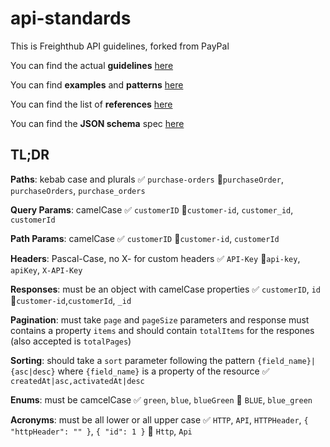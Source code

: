 # api-standards

This is Freighthub API guidelines, forked from PayPal

You can find the actual **guidelines** [here](https://github.com/freight-hub/api-standards/blob/master/api-style-guide.md)

You can find **examples** and **patterns** [here](https://github.com/freight-hub/api-standards/blob/master/patterns.md)

You can find the list of **references** [here](https://github.com/freight-hub/api-standards/blob/master/references.md)

You can find the **JSON schema** spec [here](https://github.com/freight-hub/api-standards/tree/master/v1/schema/json/draft-04)

## TL;DR

**Paths**: kebab case and plurals ✅ `purchase-orders` 🚫`purchaseOrder`, `purchaseOrders`, `purchase_orders`

**Query Params**: camelCase ✅ `customerID` 🚫`customer-id`, `customer_id`, `customerId`

**Path Params**: camelCase ✅ `customerID` 🚫`customer-id`, `customerId`

**Headers**: Pascal-Case, no X- for custom headers ✅ `API-Key` 🚫`api-key`, `apiKey`, `X-API-Key`

**Responses**: must be an object with camelCase properties ✅ `customerID`, `id` 🚫`customer-id`,`customerId`, `_id`

**Pagination**: must take `page` and `pageSize` parameters and response must contains a property `items` and should contain `totalItems` for the respones (also accepted is `totalPages`)

**Sorting**: should take a `sort` parameter following the pattern `{field_name}|{asc|desc}` where `{field_name}` is a property of the resource ✅ `createdAt|asc,activatedAt|desc`

**Enums**: must be camcelCase ✅ `green`, `blue`, `blueGreen` 🚫 `BLUE`, `blue_green`

**Acronyms**: must be all lower or all upper case  ✅ `HTTP`, `API`, `HTTPHeader`, `{ "httpHeader": "" }`, `{ "id": 1 }` 🚫 `Http`, `Api`
